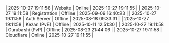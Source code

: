 | 2025-10-27 19:11:58 | Website | Online | 2025-10-27 19:11:55 |
| 2025-10-27 19:11:58 | Registration | Offline | 2025-09-09 16:40:23 |
| 2025-10-27 19:11:58 | Auth Server | Offline | 2025-08-18 09:33:31 |
| 2025-10-27 19:11:58 | Kezan (PvE) | Offline | 2025-10-11 12:51:30 |
| 2025-10-27 19:11:58 | Gurubashi (PvP) | Offline | 2025-08-23 21:44:06 |
| 2025-10-27 19:11:58 | Cloudflare | Online | 2025-10-27 19:11:55 |
